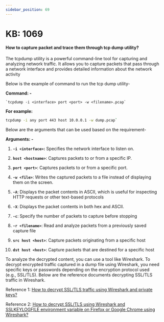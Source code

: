 ```yaml
---
sidebar_position: 69
---
```


# KB: 1069

#### **How to capture packet and trace them through tcp dump utility?**

The tcpdump utility is a powerful command-line tool for capturing and analyzing network traffic. It allows you to capture packets that pass through a network interface and provides detailed information about the network activity

Below is the example of command to run the tcp dump utility-

**Command: -** 

    `tcpdump -i <interface> port <port> -w <filename>.pcap`

**For example:** <br/> 
```bash
tcpdump -i any port 443 host 10.0.0.1 -w dump.pcap`
```

Below are the arguments that can be used based on the requirement-

**Arguments: -**

   1. **`-i <interface>`:** Specifies the network interface to listen on.

   2. **`host <hostname>`**: Captures packets to or from a specific IP.

   3. **`port <port>`**: Captures packets to or from a specific port.

   4. **`-w <file>`**: Writes the captured packets to a file instead of
    displaying them on the screen.

   5. **`-A`**: Displays the packet contents in ASCII, which is useful for
    inspecting HTTP requests or other text-based protocols

   6. **`-X`**: Displays the packet contents in both hex and ASCII.

   7. **`-c`**: Specify the number of packets to capture before stopping

   8. **`-r <filename>`**: Read and analyze packets from a previously saved capture file

   9. **`src host <host>`**: Capture packets originating from a specific host

   10. **`dst host <host>`**: Capture packets that are destined for a specific host

To analyze the decrypted content, you can use a tool like Wireshark. To
decrypt encrypted traffic captured in a dump file using Wireshark, you
need specific keys or passwords depending on the encryption protocol
used (e.g., SSL/TLS). Below are the reference documents decrypting SSL/TLS
traffic in Wireshark.

Reference 1: [How to decrypt SSL/TLS traffic using Wireshark and private keys?](/kb/waf/kb-1070)

Reference 2: [How to decrypt SSL/TLS using Wireshark and SSLKEYLOGFILE environment variable on Firefox or Google Chrome using Wireshark?](/kb/waf/kb-1071) 